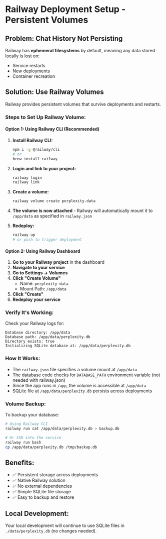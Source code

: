 # Railway Deployment Setup - Persistent Volumes

## Problem: Chat History Not Persisting

Railway has **ephemeral filesystems** by default, meaning any data stored locally is lost on:
- Service restarts
- New deployments
- Container recreation

## Solution: Use Railway Volumes

Railway provides persistent volumes that survive deployments and restarts.

### Steps to Set Up Railway Volume:

#### Option 1: Using Railway CLI (Recommended)

1. **Install Railway CLI:**
   ```bash
   npm i -g @railway/cli
   # or
   brew install railway
   ```

2. **Login and link to your project:**
   ```bash
   railway login
   railway link
   ```

3. **Create a volume:**
   ```bash
   railway volume create perplexity-data
   ```

4. **The volume is now attached** - Railway will automatically mount it to `/app/data` as specified in `railway.json`

5. **Redeploy:**
   ```bash
   railway up
   # or push to trigger deployment
   ```

#### Option 2: Using Railway Dashboard

1. **Go to your Railway project** in the dashboard
2. **Navigate to your service**
3. **Go to Settings → Volumes**
4. **Click "Create Volume"**
   - Name: `perplexity-data`
   - Mount Path: `/app/data`
5. **Click "Create"**
6. **Redeploy your service**

### Verify It's Working:

Check your Railway logs for:
```
Database directory: /app/data
Database path: /app/data/perplexity.db
Directory exists: true
Initializing SQLite database at: /app/data/perplexity.db
```

### How It Works:

- The `railway.json` file specifies a volume mount at `/app/data`
- The database code checks for `DATABASE_PATH` environment variable (not needed with railway.json)
- Since the app runs in `/app`, the volume is accessible at `/app/data`
- SQLite file at `/app/data/perplexity.db` persists across deployments

### Volume Backup:

To backup your database:
```bash
# Using Railway CLI
railway run cat /app/data/perplexity.db > backup.db

# Or SSH into the service
railway run bash
cp /app/data/perplexity.db /tmp/backup.db
```

## Benefits:

- ✅ Persistent storage across deployments
- ✅ Native Railway solution
- ✅ No external dependencies
- ✅ Simple SQLite file storage
- ✅ Easy to backup and restore

## Local Development:

Your local development will continue to use SQLite files in `./data/perplexity.db` (no changes needed).

